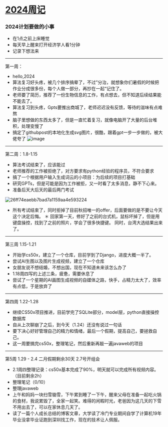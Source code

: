 # [2024周记](https://github.com/QiYongchuan/MyGitBlog/issues/59)

### 2024计划要做的小事
- 在1点之前上床睡觉
- 每天早上醒来打开经济学人看1分钟
- 记录下想法来

---

第一周：
* hello,2024
* 算法复习好头疼，被几个排序搞晕了，不过”分治，就想象你们暑假的时候把作业分成很多份，每个人做一部分，再抄在一起“记住了。
* 老师要了简历，推荐了一份生物信息的工作，有点想去，但不知道后续结果能不能去了。
* 算法复习到头疼，Gpts要推出商城了，老师迟迟没有反馈，等待的滋味有点难熬
* 脑子里想做的东西太多了，但是一直忙着复习，就像电脑开了大量的后台堆积，处理变慢了
* 搞定了githubpost的本地化生成svg图片，很酷，跟着gpt一步一步做的，被大佬夸了
![image](https://github.com/QiYongchuan/MyGitBlog/assets/105039020/9de398bc-4026-4f00-964c-793882e5872a)



---

第二周：1.8-1.15
* 算法考试结束了，应该能过
* 老师推荐的工作被拒绝了，对方要求有python经验的程序员，不符合要求
* 搞了一个根据用户输入生成词云的小项目：为后续的项目打基础
* 研究GPTs，但是可能是因为工作被拒，又一时看了太多消息，静不下心来。
* 准备后天大后天的最后两门考试

![26ff74eaebb7bad7a1159aa4e593224](https://github.com/QiYongchuan/MyGitBlog/assets/105039020/6a6d10d9-84e9-408c-9ed0-cedff6563a20)

* 所有考试结束了，同时拒掉了目前秋招唯一的offer，后面要做的是不要让今天这个决定后悔。
＊ 回家第一天，修好了之前的台式机，鼠标坏掉了，但是用键盘操控，找到了之前的照片，学会了很多快捷键。  同时，台湾大选结果出来了。



---

第三周 1.15-1.21

* 开始学cs50x，建立了一个仓库，目前学到了Django，进度大概一半了。
* 尝试AI生图以及图片生成视频，建立了一个仓库
* 女朋友说不想结婚，不想出国，现在不知道未来该怎么办了
* 1.18周四写的上述三条，疲惫，需要休息了
* 尝试了一个星期的AI画图生成视频的自媒体之路，快手，占精力太大了，效率有点低，于是放弃了

---

第四周 1.22-1.28
* 继续CS50x项目推进，目前学完了SQLite部分，model层，python直接操控数据库
* 自从上次聊崩了之后，到今天（1.24）还没有说过一句话
* 要下决心好好管理自己的精力和情绪，最后一个假期，提高自己，要拯救自己。
* 这一周要搞完cs50x，整理笔记，然后重新再敲一遍javaweb的项目


---

第5周 1.29 - 2.4     二月假期剩余30天  2.7号开组会
* 2.1周四整理记录：cs50x基本完成了90%，明天就可以完成所有视频内容。（目前剩余2h）
* 整理笔记（0/10）
* 整理javaweb
* 上午和妈妈一块扫雪锄雪，下午累到睡了一下午，醒来父母在准备一起吃火锅的食材，我说累毁了，全家一起笑。难得的闲暇时光，老爸因为这几天的下雪不用出去了，可以在家休息几天了。
* 读了一篇个人成长总结的博客文章，大学读了冷门专业期间自学了计算机19年毕业没拿毕业证跑到深圳找工作，现在的技术让人佩服。